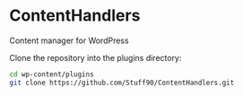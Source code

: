 # ContentHandlers
Content manager for WordPress

Clone the repository into the plugins directory:
```bash
cd wp-content/plugins
git clone https://github.com/Stuff90/ContentHandlers.git
```

